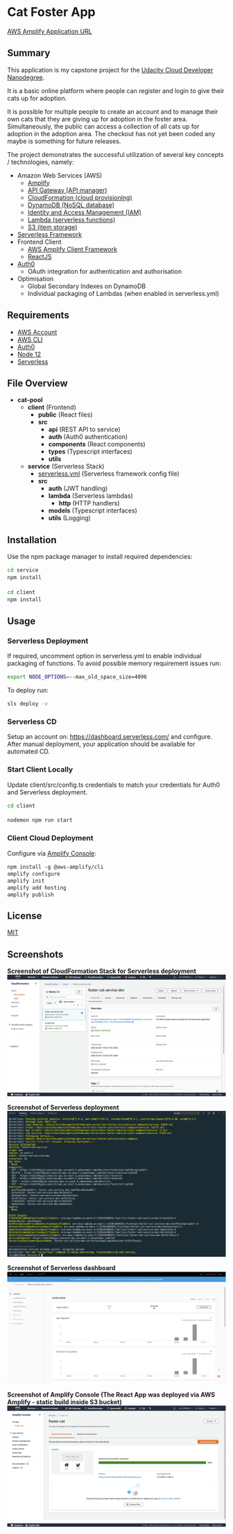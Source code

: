 # Cat Foster App

[AWS Amplify Application URL](https://master.d2ppwq93khmm84.amplifyapp.com/)

## Summary

This application is my capstone project for the [Udacity Cloud Developer Nanodegree](https://www.udacity.com/course/cloud-developer-nanodegree--nd9990).

It is a basic online platform where people can register and login to give their cats up for adoption.

It is possible for multiple people to create an account and to manage their own cats that they are giving up for adoption in the foster area. Simultaneously, the public can access a collection of all cats up for adoption in the adoption area. The checkout has not yet been coded any maybe is something for future releases.

The project demonstrates the successful utilization of several key concepts / technologies, namely:

- Amazon Web Services (AWS)
  - [Amplify](https://aws.amazon.com/amplify/)
  - [API Gateway (API manager)](https://aws.amazon.com/api-gateway/)
  - [CloudFormation (cloud provisioning)](https://aws.amazon.com/cloudformation/)
  - [DynamoDB (NoSQL database)](https://aws.amazon.com/dynamodb/)
  - [Identity and Access Management (IAM)](https://aws.amazon.com/iam/)
  - [Lambda (serverless functions)](https://aws.amazon.com/lambda/)
  - [S3 (item storage)](https://aws.amazon.com/s3/)
- [Serverless Framework](https://serverless.com/)
- Frontend Client
  - [AWS Amplify Client Framework](https://aws.amazon.com/amplify/)
  - [ReactJS](https://reactjs.org/)
- [Auth0](https://auth0.com/)
  - OAuth integration for authentication and authorisation
- Optimisation
  - Global Secondary Indexes on DynamoDB
  - Individual packaging of Lambdas (when enabled in serverless.yml)

## Requirements

- [AWS Account](https://portal.aws.amazon.com/gp/aws/developer/registration/index.html)
- [AWS CLI](https://aws.amazon.com/cli/)
- [Auth0](https://auth0.com/)
- [Node 12](https://nodejs.org/en/)
- [Serverless](https://serverless.com/framework/docs/getting-started/)

## File Overview

- **cat\-pool**
  - **client** (Frontend)
    - **public** (React files)
    - **src**
      - **api** (REST API to service)
      - **auth** (Auth0 authentication)
      - **components** (React components)
      - **types** (Typescript interfaces)
      - **utils**
  - **service** (Serverless Stack)
    - [serverless.yml](service/serverless.yml) (Serverless framework config file)
    - **src**
      - **auth** (JWT handling)
      - **lambda** (Serverless lambdas)
        - **http** (HTTP handlers)
      - **models** (Typescript interfaces)
      - **utils** (Logging)

## Installation

Use the npm package manager to install required dependencies:

```bash
cd service
npm install

cd client
npm install
```

## Usage

### Serverless Deployment

If required, uncomment option in serverless.yml to enable individual packaging of functions. To avoid possible memory requirement issues run:

```bash
export NODE_OPTIONS=--max_old_space_size=4096
```

To deploy run:

```bash
sls deploy -v
```

### Serverless CD

Setup an account on: https://dashboard.serverless.com/ and configure. After manual deployment, your application should be available for automated CD.

### Start Client Locally

Update client/src/config.ts credentials to match your credentials for Auth0 and Serverless deployment.

```bash
cd client

nodemon npm run start
```

### Client Cloud Deployment

Configure via [Amplify Console](https://aws-amplify.github.io/docs/js/react):

```
npm install -g @aws-amplify/cli
amplify configure
amplify init
amplify add hosting
amplify publish
```

## License

[MIT](https://choosealicense.com/licenses/mit/)

## Screenshots

**Screenshot of CloudFormation Stack for Serverless deployment**
![Image of CloudFormation Summary](https://github.com/srlars/aws-serverless-foster-cats/blob/master/screenshots/cloudformation_stack_serverless.png)

**Screenshot of Serverless deployment**
![Image of Serverless Deployment](https://github.com/srlars/aws-serverless-foster-cats/blob/master/screenshots/serverless_deployment.png)

**Screenshot of Serverless dashboard**
![Image of Serverless Dashboard](https://github.com/srlars/aws-serverless-foster-cats/blob/master/screenshots/serverless_dashboard.png)

**Screenshot of Amplify Console (The React App was deployed via AWS Amplify - static build inside S3 bucket)**
![Image of Client Amplify Deployment](https://github.com/srlars/aws-serverless-foster-cats/blob/master/screenshots/aws_amplify_client.png)
